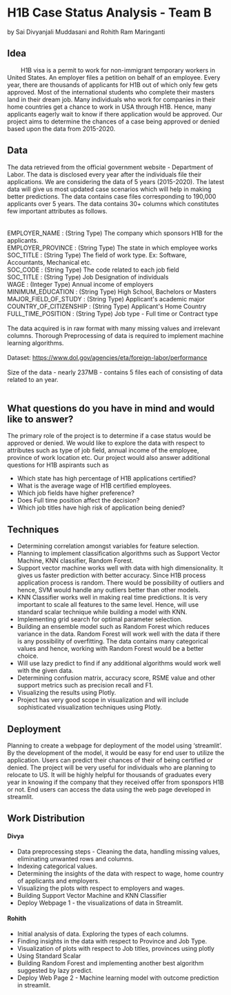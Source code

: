 # H1B Case Status Analysis - Team B
by Sai Divyanjali Muddasani and Rohith Ram Maringanti
## Idea
  &nbsp; &nbsp; &nbsp;&nbsp;&nbsp; H1B visa is a permit to work for non-immigrant temporary workers in United States. An employer files a petition on behalf of an employee. Every year, there are thousands of applicants for H1B out of which only few gets approved. Most of the international students who complete their masters land in their dream job. Many individuals who work for companies in their home countries get a chance to work in USA through H1B. Hence, many applicants eagerly wait to know if there application would be approved. Our project aims to determine the chances of a case being approved or denied based upon the data from 2015-2020. 

## Data
The data retrieved from the official government website - Department of Labor. The data is disclosed every year after the individuals file their applications. We are considering the data of 5 years (2015-2020). The latest data will give us most updated case scenarios which will help in making better predictions. The data contains case files corresponding to 190,000 applicants over 5 years. The data contains 30+ columns which constitutes few important attributes as follows.    
<br><br>
EMPLOYER_NAME : (String Type) The company which sponsors H1B for the applicants. <br>
EMPLOYER_PROVINCE : (String Type) The state in which employee works <br>
SOC_TITLE : (String Type) The field of work type. Ex: Software, Accountants, Mechanical etc.<br>
SOC_CODE : (String Type) The code related to each job field<br>
SOC_TITLE : (String Type) Job Designation of individuals<br>
WAGE : (Integer Type) Annual income of employers <br>
MINIMUM_EDUCATION : (String Type) High School, Bachelors or Masters <br>
MAJOR_FIELD_OF_STUDY : (String Type) Applicant's academic major<br>
COUNTRY_OF_CITIZENSHIP : (String Type) Applicant's Home Country <br>
FULL_TIME_POSITION : (String Type) Job type - Full time or Contract type
<br><br>
The data acquired is in raw format with many missing values and irrelevant columns. Thorough Preprocessing of data is required to implement machine learning algorithms. 
<br><br>
Dataset: https://www.dol.gov/agencies/eta/foreign-labor/performance <br><br>
Size of the data - nearly 237MB - contains 5 files each of consisting of data related to an year.<br><br>

## What questions do you have in mind and would like to answer?
The primary role of the project is to determine if a case status would be approved or denied. We would like to explore the data with respect to attributes such as type of job field, annual income of the employee, province of work location etc. Our project would also answer additional questions for H1B aspirants such as<br>
- Which state has high percentage of H1B applications certified? 
- What is the average wage of H1B certified employees. 
- Which job fields have higher preference?
- Does Full time position affect the decision?
- Which job titles have high risk of application being denied?

## Techniques
- Determining correlation amongst variables for feature selection. 
- Planning to implement classification algorithms such as Support Vector Machine, KNN classifier, Random Forest.
- Support vector machine works well with data with high dimensionality. It gives us faster prediction with better accuracy. Since H1B process application process is random. There would be possibility of outliers and hence, SVM would handle any outliers better than other models. <br>
- KNN Classifier works well in making real time predictions. It is very important to scale all features to the same level. Hence, will use standard scalar technique while building a model with KNN. 
- Implementing grid search for optimal parameter selection.
- Building an ensemble model such as Random Forest which reduces variance in the data. Random Forest will work well with the data if there is any possibility of overfitting. The data contains many categorical values and hence, working with Random Forest would be a better choice.
- Will use lazy predict to find if any additional algorithms would work well with the given data. 
- Determining confusion matrix, accuracy score, RSME value and other support metrics such as precision recall and F1. 
- Visualizing the results using Plotly. 
- Project has very good scope in visualization and will include sophisticated visualization techniques using Plotly.  


## Deployment
Planning to create a webpage for deployment of the model using ‘streamlit’. By the development of the model, it would be easy for end user to utilize the application. Users can predict their chances of their of being certified or denied. The project will be very useful for individuals who are planning to relocate to US. It will be highly helpful for thousands of graduates every year in knowing if the company that they received offer from sponspors H1B or not. End users can access the data using the web page developed in streamlit.  

## Work Distribution
#### Divya
- Data preprocessing steps - Cleaning the data, handling missing values, eliminating unwanted rows and columns.
- Indexing categorical values. 
- Determining the insights of the data with respect to wage, home country of applicants and employers. 
- Visualizing the plots with respect to employers and wages. 
- Building Support Vector Machine and KNN Classifier
- Deploy Webpage 1 - the visualizations of data in Streamlit. 
#### Rohith
- Initial analysis of data. Exploring the types of each columns. 
- Finding insights in the data with respect to Province and Job Type. 
- Visualization of plots with respect to Job titles, provinces using plotly
- Using Standard Scalar
- Building Random Forest and implementing another best algorithm suggested by lazy predict.
- Deploy Web Page 2 - Machine learning model with outcome prediction in streamlit. 
